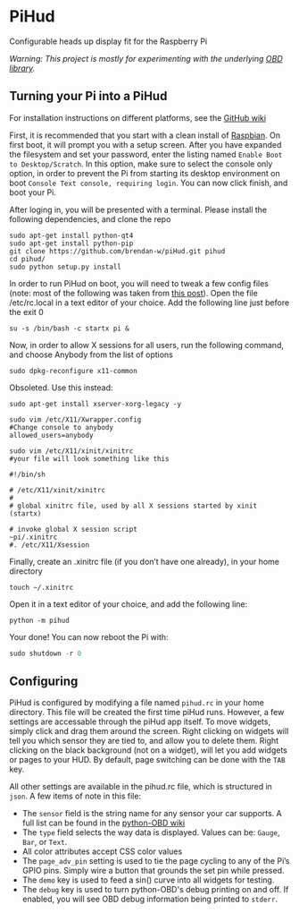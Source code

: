 PiHud
=====

Configurable heads up display fit for the Raspberry Pi

*Warning: This project is mostly for experimenting with the underlying [OBD library](https://github.com/brendan-w/python-OBD).*

Turning your Pi into a PiHud
----------------------------

For installation instructions on different platforms, see the [GitHub wiki](https://github.com/brendan-w/piHud/wiki)

First, it is recommended that you start with a clean install of [Raspbian](http://www.raspberrypi.org/downloads/). On first boot, it will prompt you with a setup screen. After you have expanded the filesystem and set your password, enter the listing named `Enable Boot to Desktop/Scratch`. In this option, make sure to select the console only option, in order to prevent the Pi from starting its desktop environment on boot `Console Text console, requiring login`. You can now click finish, and boot your Pi.

After loging in, you will be presented with a terminal. Please install the following dependencies, and clone the repo

```shell
sudo apt-get install python-qt4
sudo apt-get install python-pip
git clone https://github.com/brendan-w/piHud.git pihud
cd pihud/
sudo python setup.py install
```

In order to run PiHud on boot, you will need to tweak a few config files (note: most of the following was taken from [this post](http://www.raspberrypi.org/forums/viewtopic.php?p=344408)). Open the file /etc/rc.local in a text editor of your choice. Add the following line just before the exit 0

```shell
su -s /bin/bash -c startx pi &
```

Now, in order to allow X sessions for all users, run the following command, and choose Anybody from the list of options

```shell
sudo dpkg-reconfigure x11-common
```
Obsoleted. Use this instead:
```
sudo apt-get install xserver-xorg-legacy -y

sudo vim /etc/X11/Xwrapper.config
#Change console to anybody
allowed_users=anybody

sudo vim /etc/X11/xinit/xinitrc
#your file will look something like this

#!/bin/sh

# /etc/X11/xinit/xinitrc
#
# global xinitrc file, used by all X sessions started by xinit (startx)

# invoke global X session script
~pi/.xinitrc
#. /etc/X11/Xsession
```

Finally, create an .xinitrc file (if you don’t have one already), in your home directory

```shell
touch ~/.xinitrc
```

Open it in a text editor of your choice, and add the following line:

```shell
python -m pihud
```

Your done! You can now reboot the Pi with:

```python
sudo shutdown -r 0
```

Configuring
-----------

PiHud is configured by modifying a file named `pihud.rc` in your home directory. This file will be created the first time piHud runs. However, a few settings are accessable through the piHud app itself. To move widgets, simply click and drag them around the screen. Right clicking on widgets will tell you which sensor they are tied to, and allow you to delete them. Right clicking on the black background (not on a widget), will let you add widgets or pages to your HUD. By default, page switching can be done with the `TAB` key.

All other settings are available in the pihud.rc file, which is structured in `json`. A few items of note in this file:

-   The `sensor` field is the string name for any sensor your car supports. A full list can be found in the [python-OBD wiki](http://python-obd.readthedocs.io/en/latest/Command%20Tables/)
-   The `type` field selects the way data is displayed. Values can be: `Gauge`, `Bar`, or `Text`.
-   All color attributes accept CSS color values
-   The `page_adv_pin` setting is used to tie the page cycling to any of the Pi’s GPIO pins. Simply wire a button that grounds the set pin while pressed.
-   The `demo` key is used to feed a sin() curve into all widgets for testing.
-   The `debug` key is used to turn python-OBD's debug printing on and off. If enabled, you will see OBD debug information being printed to `stderr`.
